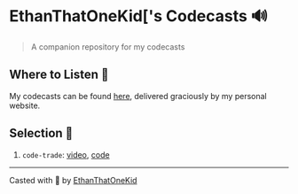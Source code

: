 # EthanThatOneKid['s Codecasts 🔊
> A companion repository for my codecasts

## Where to Listen 🔮
My codecasts can be found [here][videos], delivered graciously by my personal website.

## Selection 💽
1. `code-trade`: [video](http://ethandavidson.com/videos), [code](https://github.com/EthanThatOneKid/code-trade)

---

Casted with 💖 by [EthanThatOneKid][site]

[site]: http://ethandavidson.com/
[videos]: http://ethandavidson.com/videos